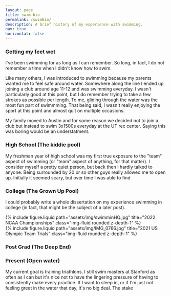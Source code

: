 ```yaml
---
layout: page
title: swim bio
permalink: /swimBio/
description: A brief history of my experience with swimming.
nav: true
horizontal: false
---
```

### Getting my feet wet
I've been swimming for as long as I can remember. So long, in fact, I do not remember a time when I didn't know how to swim. 

Like many others, I was introduced to swimming because my parents wanted me to feel safe around water. Somewhere along the line I ended up joining a club around age 11-12 and was swimming everyday. I wasn't particularly good at this point, but I do remember trying to take a few strokes as possible per length. To me, gliding through the water was the most fun part of swimmming. That being said, I wasn't really enjoying the sport at this point and almost quit on multiple occasions. 

My family moved to Austin and for some reason we decided not to join a club but instead to swim 3x1500s everyday at the UT rec center. Saying this was boring would be an understatment. 

### High School (The kiddie pool)
My freshman year of high school was my first true exposure to the "team" aspect of swimming (or "team" aspect of anything, for that matter). I consider myself a pretty quiet person, but back then I hardly talked to anyone. Being surrounded by 20 or so other guys really allowed me to open up. Initially it seemed scary, but over time I was able to find  

### College (The Grown Up Pool)
I could probably write a whole dissertation on my experience swimming in college (in fact, that might be the subject of a later post). 


<div class = "row">
    <div class="col-md-6" >
    {% include figure.liquid path="assets/img/swimminHQ.jpg" title="2022 NCAA Championships" class="img-fluid rounded z-depth-1" %}
    </div>
    <div class="col-md-6" >
        {% include figure.liquid path="assets/img/IMG_0766.jpg" title="2021 US Olympic Team Trials" class="img-fluid rounded z-depth-1" %}
    </div>

</div>

### Post Grad (The Deep End)

### Present (Open water)
My current goal is training triathlons. I still swim masters at Stanford as often as I can but it's nice not to have the lingering pressure of having to consistently make every practice. If I want to sleep in, or if I'm just not feeling great in the water that day, it's no big deal. The stake